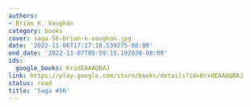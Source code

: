 ```yaml
---
authors:
- Brian K. Vaughan
category: books
cover: saga-56-brian-k-vaughan.jpg
date: '2022-11-06T17:17:18.539275-08:00'
end_date: '2022-11-07T05:59:15.192038-08:00'
ids:
  google_books: KrxdEAAAQBAJ
link: https://play.google.com/store/books/details?id=KrxdEAAAQBAJ
status: read
title: 'Saga #56'
---
```

